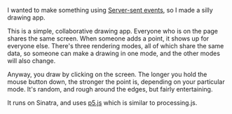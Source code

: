 I wanted to make something using
[Server-sent events](http://en.wikipedia.org/wiki/Server-sent_events),
so I made a silly drawing app.

This is a simple, collaborative drawing app. Everyone who is on the
page shares the same screen. When someone adds a point, it shows up
for everyone else. There's three rendering modes, all of which share
the same data, so someone can make a drawing in one mode, and the
other modes will also change.

Anyway, you draw by clicking on the screen. The longer you hold the
mouse button down, the stronger the point is, depending on your
particular mode. It's random, and rough around the edges, but fairly
entertaining.

It runs on Sinatra, and uses [p5.js](http://p5js.org/) which is
similar to processing.js.

